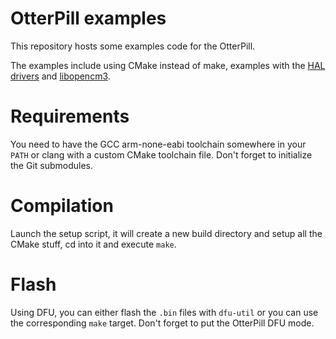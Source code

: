 # OtterPill examples

This repository hosts some examples code for the OtterPill.

The examples include using CMake instead of make, examples with the [HAL drivers](https://github.com/STMicroelectronics/STM32CubeF0) and [libopencm3](https://github.com/libopencm3/libopencm3).

# Requirements

You need to have the GCC arm-none-eabi toolchain somewhere in your `PATH` or clang with a custom CMake toolchain file.
Don't forget to initialize the Git submodules.

# Compilation

Launch the setup script, it will create a new build directory and setup all the CMake stuff, cd into it and execute `make`.

# Flash

Using DFU, you can either flash the `.bin` files with `dfu-util` or you can use the corresponding `make` target.
Don't forget to put the OtterPill DFU mode.
